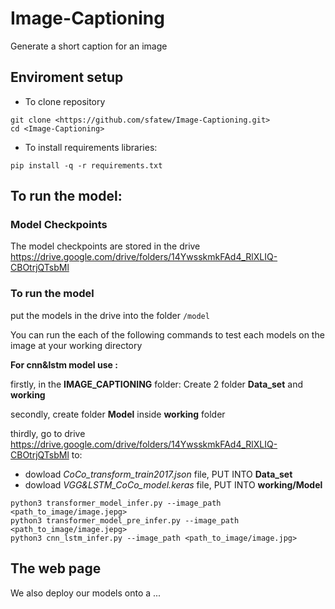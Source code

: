 # Image-Captioning

Generate a short caption for an image

## Enviroment setup
* To clone repository
```
git clone <https://github.com/sfatew/Image-Captioning.git>
cd <Image-Captioning>
```
* To install requirements libraries:
```
pip install -q -r requirements.txt
```
## To run the model:
### Model Checkpoints
The model checkpoints are stored in the drive <https://drive.google.com/drive/folders/14YwsskmkFAd4_RlXLIQ-CBOtrjQTsbMl>

### To run the model

put the models in the drive into the folder `/model`

You can run the each of the following commands to test each models on the image at your working directory

**For cnn&lstm model use :**

firstly, in the **IMAGE_CAPTIONING** folder: Create 2 folder **Data_set** and **working**

secondly, create folder **Model**  inside **working** folder

thirdly, go to drive <https://drive.google.com/drive/folders/14YwsskmkFAd4_RlXLIQ-CBOtrjQTsbMl> to:

- dowload *CoCo_transform_train2017.json* file, PUT INTO **Data_set**
- dowload *VGG&LSTM_CoCo_model.keras* file, PUT INTO **working/Model**
```
python3 transformer_model_infer.py --image_path <path_to_image/image.jepg>
python3 transformer_model_pre_infer.py --image_path <path_to_image/image.jepg>
python3 cnn_lstm_infer.py --image_path <path_to_image/image.jpg>
```

## The web page
We also deploy our models onto a ...
